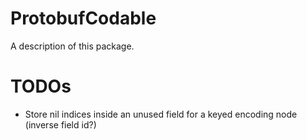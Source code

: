 # ProtobufCodable

A description of this package.

# TODOs
- Store nil indices inside an unused field for a keyed encoding node (inverse field id?)

